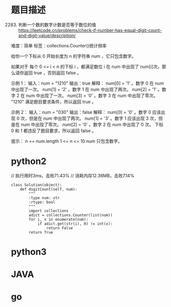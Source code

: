 # 题目描述

2283. 判断一个数的数字计数是否等于数位的值  
https://leetcode.cn/problems/check-if-number-has-equal-digit-count-and-digit-value/description/  

难度：简单
标签：collections.Counter()统计频率

给你一个下标从 0 开始长度为 n 的字符串 num ，它只包含数字。

如果对于 每个 0 <= i < n 的下标 i ，都满足数位 i 在 num 中出现了 num[i]次，那么请你返回 true ，否则返回 false 。

示例 1：
输入：num = "1210"
输出：true
解释：
num[0] = '1' 。数字 0 在 num 中出现了一次。
num[1] = '2' 。数字 1 在 num 中出现了两次。
num[2] = '1' 。数字 2 在 num 中出现了一次。
num[3] = '0' 。数字 3 在 num 中出现了零次。
"1210" 满足题目要求条件，所以返回 true 。

示例 2：
输入：num = "030"
输出：false
解释：
num[0] = '0' 。数字 0 应该出现 0 次，但是在 num 中出现了两次。
num[1] = '3' 。数字 1 应该出现 3 次，但是在 num 中出现了零次。
num[2] = '0' 。数字 2 在 num 中出现了 0 次。
下标 0 和 1 都违反了题目要求，所以返回 false 。

提示：
n == num.length
1 <= n <= 10
num 只包含数字。

# python2

// 执行用时3ms，击败71.43%
// 消耗内存12.36MB，击败7.14%
```
class Solution(object):
    def digitCount(self, num):
        """
        :type num: str
        :rtype: bool
        """
        import collections
        adict = collections.Counter(list(num))
        for i, x in enumerate(num):
            if adict.get(str(i), 0) != int(x):
                return False
        return True
```

# python3 

# JAVA

# go
